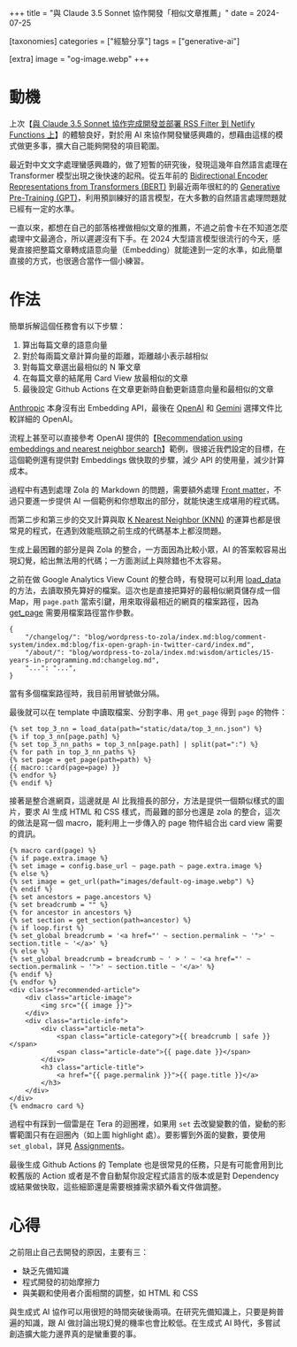 +++
title = "與 Claude 3.5 Sonnet 協作開發「相似文章推薦」"
date = 2024-07-25

[taxonomies]
categories = ["經驗分享"]
tags = ["generative-ai"]

[extra]
image = "og-image.webp"
+++

# 動機

上次【[與 Claude 3.5 Sonnet 協作完成開發並部署 RSS Filter 到 Netlify Functions 上](@/blog/claude-3-5-sonnet-build-functions/index.md)】的體驗良好，對於用 AI 來協作開發蠻感興趣的，想藉由這樣的模式做更多事，擴大自己能夠開發的項目範圍。

最近對中文文字處理蠻感興趣的，做了短暫的研究後，發現這幾年自然語言處理在 Transformer 模型出現之後快速的起飛。從五年前的 [Bidirectional Encoder Representations from Transformers (BERT)](https://zh.wikipedia.org/zh-tw/BERT) 到最近兩年很紅的的 [Generative Pre-Training (GPT)](https://zh.wikipedia.org/zh-tw/%E5%9F%BA%E4%BA%8E%E8%BD%AC%E6%8D%A2%E5%99%A8%E7%9A%84%E7%94%9F%E6%88%90%E5%BC%8F%E9%A2%84%E8%AE%AD%E7%BB%83%E6%A8%A1%E5%9E%8B)，利用預訓練好的語言模型，在大多數的自然語言處理問題就已經有一定的水準。

一直以來，都想在自己的部落格裡做相似文章的推薦，不過之前會卡在不知道怎麼處理中文最適合，所以遲遲沒有下手。在 2024 大型語言模型很流行的今天，感覺直接把整篇文章轉成語意向量（Embedding）就能達到一定的水準，如此簡單直接的方式，也很適合當作一個小練習。

# 作法

簡單拆解這個任務會有以下步驟：
1. 算出每篇文章的語意向量
2. 對於每兩篇文章計算向量的距離，距離越小表示越相似
3. 對每篇文章選出最相似的 N 筆文章
4. 在每篇文章的結尾用 Card View 放最相似的文章
5. 最後設定 Github Actions 在文章更新時自動更新語意向量和最相似的文章

[Anthropic](https://docs.anthropic.com/en/docs/build-with-claude/embeddings) 本身沒有出 Embedding API，最後在 [OpenAI](https://platform.openai.com/docs/guides/embeddings/what-are-embeddings) 和 [Gemini](https://ai.google.dev/gemini-api/docs/embeddings) 選擇文件比較詳細的 OpenAI。

流程上甚至可以直接參考 OpenAI 提供的【[Recommendation using embeddings and nearest neighbor search](https://cookbook.openai.com/examples/recommendation_using_embeddings)】範例，很接近我們設定的目標，在這個範例還有提供對 Embeddings 做快取的步驟，減少 API 的使用量，減少計算成本。

過程中有遇到處理 Zola 的 Markdown 的問題，需要額外處理 [Front matter](https://www.getzola.org/documentation/content/page/#front-matter)，不過只要進一步提供 AI 一個範例和你想取出的部分，就能快速生成堪用的程式碼。

而第二步和第三步的交叉計算與取 [K Nearest Neighbor (KNN)](https://zh.wikipedia.org/zh-tw/K-%E8%BF%91%E9%82%BB%E7%AE%97%E6%B3%95) 的運算也都是很常見的程式，在遇到效能瓶頸之前生成的代碼基本上都沒問題。

生成上最困難的部分是與 Zola 的整合，一方面因為比較小眾，AI 的答案較容易出現幻覺，給出無法用的代碼；一方面測試上與除錯也不太容易。

之前在做 Google Analytics View Count 的整合時，有發現可以利用 [load_data](https://www.getzola.org/documentation/templates/overview/#load-data) 的方法，去讀取預先算好的檔案。這次也是直接把算好的最相似網頁儲存成一個 Map，用 `page.path` 當索引鍵，用來取得最相近的網頁的檔案路徑，因為 [get_page](https://www.getzola.org/documentation/templates/overview/#get-page) 需要用檔案路徑當作參數。

```json,linenos
{
    "/changelog/": "blog/wordpress-to-zola/index.md:blog/comment-system/index.md:blog/fix-open-graph-in-twitter-card/index.md",
    "/about/": "blog/wordpress-to-zola/index.md:wisdom/articles/15-years-in-programming.md:changelog.md",
    "...": "...",
}
```
當有多個檔案路徑時，我目前用冒號做分隔。

最後就可以在 template 中讀取檔案、分割字串、用 `get_page` 得到 `page` 的物件：
```html,linenos
{% set top_3_nn = load_data(path="static/data/top_3_nn.json") %}
{% if top_3_nn[page.path] %}
{% set top_3_nn_paths = top_3_nn[page.path] | split(pat=":") %}
{% for path in top_3_nn_paths %}
{% set page = get_page(path=path) %}
{{ macro::card(page=page) }}
{% endfor %}
{% endif %}
```

接著是整合進網頁，這邊就是 AI 比我擅長的部分，方法是提供一個類似樣式的圖片，要求 AI 生成 HTML 和 CSS 樣式，而最難的部分也還是 zola 的整合，這次的做法是寫一個 macro，能利用上一步傳入的 page 物件組合出 card view 需要的資訊。
```html,linenos,hl_lines=9-16
{% macro card(page) %}
{% if page.extra.image %}
{% set image = config.base_url ~ page.path ~ page.extra.image %}
{% else %}
{% set image = get_url(path="images/default-og-image.webp") %}
{% endif %}
{% set ancestors = page.ancestors %}
{% set breadcrumb = "" %}
{% for ancestor in ancestors %}
{% set section = get_section(path=ancestor) %}
{% if loop.first %}
{% set_global breadcrumb = '<a href="' ~ section.permalink ~ '">' ~ section.title ~ '</a>' %}
{% else %}
{% set_global breadcrumb = breadcrumb ~ ' > ' ~ '<a href="' ~ section.permalink ~ '">' ~ section.title ~ '</a>' %}
{% endif %}
{% endfor %}
<div class="recommended-article">
    <div class="article-image">
        <img src="{{ image }}">
    </div>
    <div class="article-info">
        <div class="article-meta">
            <span class="article-category">{{ breadcrumb | safe }}</span>
            <span class="article-date">{{ page.date }}</span>
        </div>
        <h3 class="article-title">
            <a href="{{ page.permalink }}">{{ page.title }}</a>
        </h3>
    </div>
</div>
{% endmacro card %}
```

過程中有踩到一個雷是在 Tera 的迴圈裡，如果用 `set` 去改變變數的值，變動的影響範圍只有在迴圈內（如上圖 highlight 處）。要影響到外面的變數，要使用 `set_global`，詳見 [Assignments](https://keats.github.io/tera/docs/#assignments)。

最後生成 Github Actions 的 Template 也是很常見的任務，只是有可能會用到比較舊版的 Action 或者是不會自動幫你設定程式語言的版本或是對 Dependency 或結果做快取，這些細節還是需要根據需求額外看文件做調整。

# 心得

之前阻止自己去開發的原因，主要有三：
* 缺乏先備知識
* 程式開發的初始摩擦力
* 與美觀和使用者介面相關的調整，如 HTML 和 CSS

與生成式 AI 協作可以用很短的時間突破後兩項。在研究先備知識上，只要是夠普遍的知識，跟 AI 做討論出現幻覺的機率也會比較低。在生成式 AI 時代，多嘗試創造擴大能力邊界真的是蠻重要的事。
